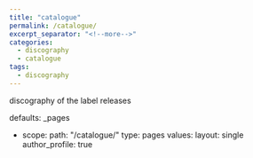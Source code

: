 ```yaml
---
title: "catalogue"
permalink: /catalogue/
excerpt_separator: "<!--more-->"
categories:
  - discography
  - catalogue
tags:
  - discography
---
```


discography of the label releases

defaults:
   _pages
  - scope:
      path: "/catalogue/"
      type: pages
    values:
      layout: single
      author_profile: true